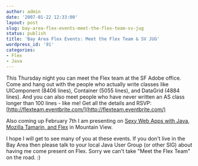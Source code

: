 ```yaml
---
author: admin
date: '2007-01-22 12:33:00'
layout: post
slug: bay-area-flex-events-meet-the-flex-team-sv-jug
status: publish
title: 'Bay Area Flex Events: Meet the Flex Team & SV JUG'
wordpress_id: '91'
categories:
- Flex
- Java
---
```


This Thursday night you can meet the Flex team at the SF Adobe office. Come
and hang out with the people who actually write classes like UIComponent (8406
lines), Container (5055 lines), and DataGrid (4884 lines). And you can also
meet people who have never written an AS class longer than 100 lines - like
me! Get all the details and RSVP:
[http://flexteam.eventbrite.com/](http://flexteam.eventbrite.com/)

Also coming up February 7th I am presenting on [Sexy Web Apps with Java,
Mozilla Tamarin, and Flex](http://www.baychi.org/bof/java/20070207/) in
Mountain View.

I hope I will get to see many of you at these events. If you don't live in the
Bay Area then please talk to your local Java User Group (or other SIG) about
having me come present on Flex. Sorry we can't take "Meet the Flex Team" on
the road. :)


